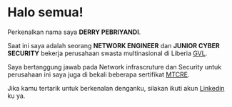 # Halo semua! 

Perkenalkan nama saya **DERRY PEBRIYANDI**.<br>

Saat ini saya adalah seorang  **NETWORK ENGINEER** dan **JUNIOR CYBER SECURITY** bekerja perusahaan swasta multinasional di Liberia  [GVL](https://goldenveroleumliberia.com//).<br>

Saya bertanggung jawab pada Network infrascruture dan Security untuk perusahaan ini saya juga di bekali beberapa sertifikat [MTCRE](https://mikrotik.com/training/certificates/c272363c02c4dfca3c6c).<br>

Jika kamu tertarik untuk berkenalan denganku, silakan ikuti akun [Linkedin](https://www.linkedin.com/in/ariecreative/) ku ya.
